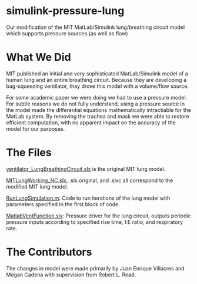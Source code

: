 # simulink-pressure-lung
Our modification of the MIT MatLab/Simulink lung/breathing circuit model which supports pressure sources (as well as flow)

# What We Did

MIT published an initial and very sophisticated MatLab/Simulink model of a human lung and an entire breathing circuit. Because they are developing a bag-squeezing ventilator, they drove this model with a volume/flow source.

For some academic paper we were doing we had to use a pressure model.  For subtle reasons we do not fully understand, using a pressure source in the 
model made the differential equations mathematically intractiable for the MatLab system. By removing the trachea and mask we were able to restore
efficient computation, with no apparent impact on the accuracy of the model for our purposes.


# The Files


[ventilator_LungBreathingCircuit.slx](https://github.com/PubInv/simulink-pressure-lung/blob/master/model/Lung%20Sim%20PVC/ventilator_LungBreathingCircuit.slx) is the original MIT lung model.

[MITLungWorking_NC.slx](https://github.com/PubInv/simulink-pressure-lung/blob/master/model/Lung%20Sim%20PVC/MITLungWorking_NC.slx), .slx.original, and .slxc all correspond to the modified MIT lung model. 

[RunLungSimulation.m](https://github.com/PubInv/simulink-pressure-lung/blob/master/model/Lung%20Sim%20PVC/RunLungSimulation.m): Code to run iterations of the lung model with parameters specified in the first block of code.

[MatlabVentFunction.slx](https://github.com/PubInv/simulink-pressure-lung/blob/master/model/Lung%20Sim%20PVC/MatlabVentFunction.slx): Pressure driver for the lung circuit, outputs periodic pressure inputs according to specified rise time, I:E ratio, and respiratory rate.

# The Contributors

The changes in model were made primarily by Juan Enrique Villacres and Megan Cadena with supervision from Robert L. Read.


